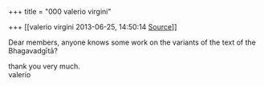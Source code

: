 +++
title = "000 valerio virgini"

+++
[[valerio virgini	2013-06-25, 14:50:14 [Source](https://groups.google.com/g/samskrita/c/uBceB2jMyTs)]]



Dear members, anyone knows some work on the variants of the text of the Bhagavadgītā?  
  
thank you very much.  
valerio

